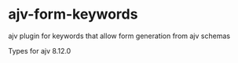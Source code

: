 # ajv-form-keywords
ajv plugin for keywords that allow form generation from ajv schemas

Types for ajv 8.12.0
